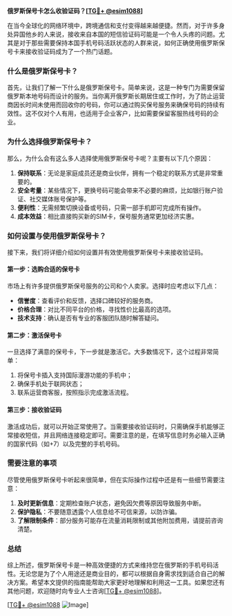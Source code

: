 **俄罗斯保号卡怎么收验证码？[[TG💪+ @esim1088](https://t.me/s/esim1088)]**

在当今全球化的网络环境中，跨境通信和支付变得越来越便捷。然而，对于许多身处异国他乡的人来说，接收来自本国的短信验证码可能是一个令人头疼的问题。尤其是对于那些需要保持本国手机号码活跃状态的人群来说，如何正确使用俄罗斯保号卡来接收验证码成为了一个热门话题。

### 什么是俄罗斯保号卡？

首先，让我们了解一下什么是俄罗斯保号卡。简单来说，这是一种专门为需要保留俄罗斯本地号码而设计的服务。当你离开俄罗斯长期居住或工作时，为了防止运营商因长时间未使用而回收你的号码，你可以通过购买保号服务来确保号码的持续有效性。这不仅对个人有用，也适用于企业客户，比如需要保留客服热线号码的企业。

### 为什么选择俄罗斯保号卡？

那么，为什么会有这么多人选择使用俄罗斯保号卡呢？主要有以下几个原因：

1. **保持联系**：无论是家庭成员还是商业伙伴，拥有一个稳定的联系方式是非常重要的。
2. **安全考量**：某些情况下，更换号码可能会带来不必要的麻烦，比如银行账户验证、社交媒体账号保护等。
3. **便利性**：无需频繁切换设备或号码，只需一部手机即可完成所有操作。
4. **成本效益**：相比直接购买新的SIM卡，保号服务通常更加经济实惠。

### 如何设置与使用俄罗斯保号卡？

接下来，我们将详细介绍如何设置并有效使用俄罗斯保号卡来接收验证码。

#### 第一步：选购合适的保号卡

市场上有许多提供俄罗斯保号服务的公司和个人卖家。选择时应考虑以下几点：
- **信誉度**：查看评价和反馈，选择口碑较好的服务商。
- **价格合理**：对比不同平台的价格，寻找性价比最高的选项。
- **技术支持**：确认是否有专业的客服团队随时解答疑问。

#### 第二步：激活保号卡

一旦选择了满意的保号卡，下一步就是激活它。大多数情况下，这个过程非常简单：
1. 将保号卡插入支持国际漫游功能的手机中；
2. 确保手机处于联网状态；
3. 联系运营商客服，按照指示完成激活流程。

#### 第三步：接收验证码

激活成功后，就可以开始正常使用了。当需要接收验证码时，只需确保手机能够正常接收短信，并且网络连接稳定即可。需要注意的是，在填写信息时务必输入正确的国家代码（如+7）以及完整的手机号码。

### 需要注意的事项

尽管使用俄罗斯保号卡听起来很简单，但在实际操作过程中还是有一些细节需要注意：

1. **及时更新信息**：定期检查账户状态，避免因欠费等原因导致服务中断。
2. **保护隐私**：不要随意透露个人信息给不可信来源，以防诈骗。
3. **了解限制条件**：部分服务可能存在流量消耗限制或其他附加费用，请提前咨询清楚。

### 总结

综上所述，俄罗斯保号卡是一种高效便捷的方式来维持您在俄罗斯的手机号码活性。无论您是为了个人用途还是商业目的，都可以根据自身需求找到适合自己的解决方案。希望本文提供的指南能帮助大家更好地理解和利用这一工具。如果您还有其他问题，欢迎随时向专业人士咨询[[TG💪+ @esim1088](https://t.me/s/esim1088)]。

[[TG💪+ @esim1088](https://t.me/s/esim1088) ![Image](https://i.postimg.cc/4NQfJmqS/Snipaste-2025-05-13-00-14-12.png)]